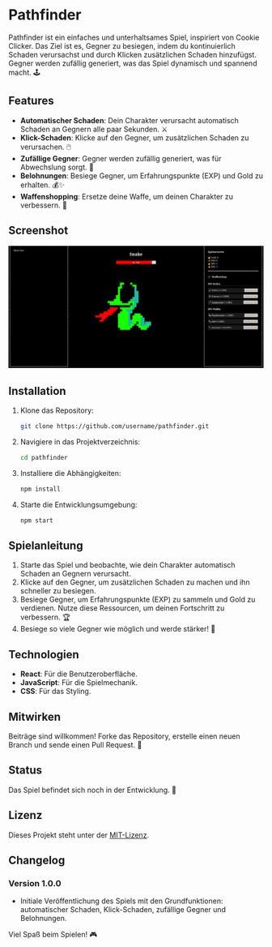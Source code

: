 # Pathfinder

Pathfinder ist ein einfaches und unterhaltsames Spiel, inspiriert von Cookie Clicker. Das Ziel ist es, Gegner zu besiegen, indem du kontinuierlich Schaden verursachst und durch Klicken zusätzlichen Schaden hinzufügst. Gegner werden zufällig generiert, was das Spiel dynamisch und spannend macht. 🕹️

## Features

- **Automatischer Schaden**: Dein Charakter verursacht automatisch Schaden an Gegnern alle paar Sekunden. ⚔️
- **Klick-Schaden**: Klicke auf den Gegner, um zusätzlichen Schaden zu verursachen. 🖱️
- **Zufällige Gegner**: Gegner werden zufällig generiert, was für Abwechslung sorgt. 🎲
- **Belohnungen**: Besiege Gegner, um Erfahrungspunkte (EXP) und Gold zu erhalten. 💰✨
- **Waffenshopping**: Ersetze deine Waffe, um deinen Charakter zu verbessern. 🔄

## Screenshot

![Pathfinder Spielansicht](/src/assets/screenshot.png)

## Installation

1. Klone das Repository:
   ```bash
   git clone https://github.com/username/pathfinder.git
   ```
2. Navigiere in das Projektverzeichnis:
   ```bash
   cd pathfinder
   ```
3. Installiere die Abhängigkeiten:
   ```bash
   npm install
   ```
4. Starte die Entwicklungsumgebung:
   ```bash
   npm start
   ```

## Spielanleitung

1. Starte das Spiel und beobachte, wie dein Charakter automatisch Schaden an Gegnern verursacht.
2. Klicke auf den Gegner, um zusätzlichen Schaden zu machen und ihn schneller zu besiegen.
3. Besiege Gegner, um Erfahrungspunkte (EXP) zu sammeln und Gold zu verdienen. Nutze diese Ressourcen, um deinen Fortschritt zu verbessern. 🏆
4. Besiege so viele Gegner wie möglich und werde stärker! 💪

## Technologien

- **React**: Für die Benutzeroberfläche.
- **JavaScript**: Für die Spielmechanik.
- **CSS**: Für das Styling.

## Mitwirken

Beiträge sind willkommen! Forke das Repository, erstelle einen neuen Branch und sende einen Pull Request. 🤝

## Status

Das Spiel befindet sich noch in der Entwicklung. 🚧

## Lizenz

Dieses Projekt steht unter der [MIT-Lizenz](LICENSE).

## Changelog

### Version 1.0.0

- Initiale Veröffentlichung des Spiels mit den Grundfunktionen: automatischer Schaden, Klick-Schaden, zufällige Gegner und Belohnungen.

Viel Spaß beim Spielen! 🎮
